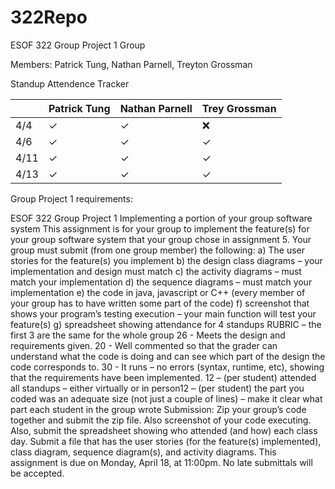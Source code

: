 # 322Repo

ESOF 322 Group Project 1 Group

Members: Patrick Tung, Nathan Parnell, Treyton Grossman

Standup Attendence Tracker

|      | Patrick Tung | Nathan Parnell | Trey Grossman |
| ---- | ------------ | -------------- | ------------- |
| 4/4  | ✓            | ✓              | ❌             |
| 4/6  | ✓            | ✓              | ✓             |
| 4/11 | ✓            | ✓              | ✓             |
| 4/13 | ✓            | ✓              | ✓             |

Group Project 1 requirements:

ESOF 322 Group Project 1
Implementing a portion of your group software system
This assignment is for your group to implement the feature(s) for your group software system that your group chose in assignment 5.
Your group must submit (from one group member) the following:
a) The user stories for the feature(s) you implement
b) the design class diagrams – your implementation and design must match
c) the activity diagrams – must match your implementation
d) the sequence diagrams – must match your implementation
e) the code in java, javascript or C++ (every member of your group has to have written
some part of the code)
f) screenshot that shows your program’s testing execution – your main function will test
your feature(s)
g) spreadsheet showing attendance for 4 standups
RUBRIC – the first 3 are the same for the whole group 26 - Meets the design and requirements given.
20 - Well commented so that the grader can understand what the code is doing and can see which part of the design the code corresponds to.
30 - It runs – no errors (syntax, runtime, etc), showing that the requirements have been implemented.
12 – (per student) attended all standups – either virtually or in person12 – (per student) the part you coded was an adequate size (not just a couple of lines) – make it clear what part each student in the group wrote
Submission:
Zip your group’s code together and submit the zip file. Also screenshot of your code executing. Also, submit the spreadsheet showing who attended (and how) each class day. Submit a file that has the user stories (for the feature(s) implemented), class diagram, sequence diagram(s), and activity diagrams.
This assignment is due on Monday, April 18, at 11:00pm. No late submittals will be accepted.
